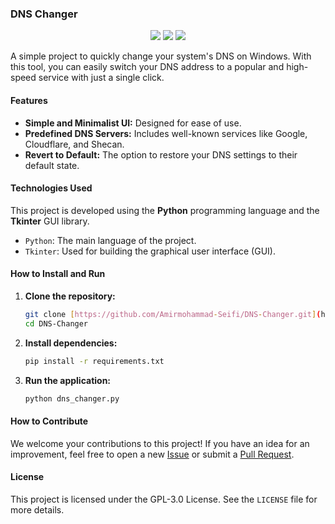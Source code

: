 ### DNS Changer
<p align="center">
  <img src="https://img.shields.io/github/stars/Amirmohammad-Seifi/DNS-Changer?style=for-the-badge&logo=github&color=FFD700" />
  <img src="https://img.shields.io/github/forks/Amirmohammad-Seifi/DNS-Changer?style=for-the-badge&logo=github" />
  <img src="https://img.shields.io/github/license/Amirmohammad-Seifi/DNS-Changer?style=for-the-badge&color=blueviolet" />
</p>

A simple project to quickly change your system's DNS on Windows. With this tool, you can easily switch your DNS address to a popular and high-speed service with just a single click.

#### Features
* **Simple and Minimalist UI:** Designed for ease of use.
* **Predefined DNS Servers:** Includes well-known services like Google, Cloudflare, and Shecan.
* **Revert to Default:** The option to restore your DNS settings to their default state.

#### Technologies Used
This project is developed using the **Python** programming language and the **Tkinter** GUI library.

* `Python`: The main language of the project.
* `Tkinter`: Used for building the graphical user interface (GUI).

#### How to Install and Run

1. **Clone the repository:**
    ```bash
    git clone [https://github.com/Amirmohammad-Seifi/DNS-Changer.git](https://github.com/Amirmohammad-Seifi/DNS-Changer.git)
    cd DNS-Changer
    ```

2. **Install dependencies:**
    ```bash
    pip install -r requirements.txt
    ```

3. **Run the application:**
    ```bash
    python dns_changer.py
    ```

#### How to Contribute
We welcome your contributions to this project! If you have an idea for an improvement, feel free to open a new [Issue](https://github.com/Amirmohammad-Seifi/DNS-Changer/issues) or submit a [Pull Request](https://github.com/Amirmohammad-Seifi/DNS-Changer/pulls).

#### License
This project is licensed under the GPL-3.0 License. See the `LICENSE` file for more details.
